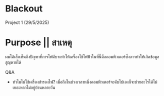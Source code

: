 # Blackout
Project 1 (29/5/2025)


# Purpose || สาเหตุ
ผมได้เล็งเห็นถึงปัญหาที่การไฟดับจะทำให้เครื่องใช้ไฟฟ้าในที่นี้คือคอมพิวเตอร์ซึ่งอาจทำให้เกิดข้อมูลสูญหายได้

Q&A
- ทำไมไม่ใช้เครื่องสำรองไฟ?
เมื่อถึงในช่วงเวลาหนึ่งคอมพิวเตอร์จะดับไปเองก็จะช่วยอะไรได้ไม่เยอะหากไม่อยู่บ้านหลายวัน
